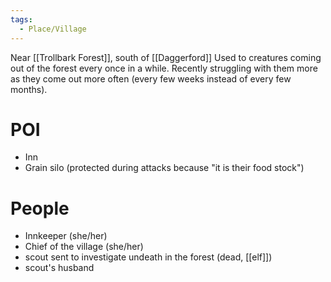 ```yaml
---
tags:
  - Place/Village
---
```

Near [[Trollbark Forest]], south of [[Daggerford]]
Used to creatures coming out of the forest every once in a while. Recently struggling with them more as they come out more often (every few weeks instead of every few months).

# POI
- Inn
- Grain silo (protected during attacks because "it is their food stock")

# People
- Innkeeper (she/her)
- Chief of the village (she/her)
- scout sent to investigate undeath in the forest (dead, [[elf]])
- scout's husband